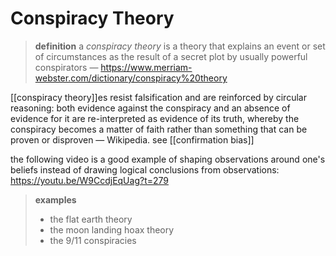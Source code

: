 # Conspiracy Theory

> **definition** a _conspiracy theory_ is a theory that explains an event or set of circumstances as the result of a secret plot by usually powerful conspirators &mdash; <https://www.merriam-webster.com/dictionary/conspiracy%20theory>

[[conspiracy theory]]es resist falsification and are reinforced by circular reasoning: both evidence against the conspiracy and an absence of evidence for it are re-interpreted as evidence of its truth, whereby the conspiracy becomes a matter of faith rather than something that can be proven or disproven &mdash; Wikipedia. see [[confirmation bias]]

the following video is a good example of shaping observations around one's beliefs instead of drawing logical conclusions from observations: <https://youtu.be/W9CcdjEqUag?t=279>

> **examples**
>
> - the flat earth theory
> - the moon landing hoax theory
> - the 9/11 conspiracies
